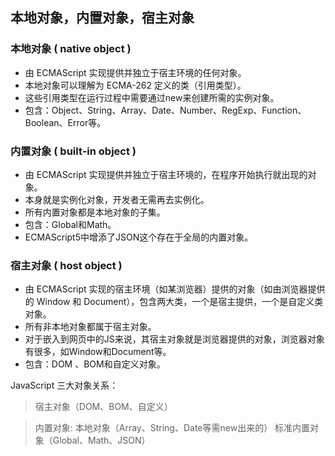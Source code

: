 ## 本地对象，内置对象，宿主对象
### 本地对象 ( native object )
- 由 ECMAScript 实现提供并独立于宿主环境的任何对象。
- 本地对象可以理解为 ECMA-262 定义的类（引用类型）。
- 这些引用类型在运行过程中需要通过new来创建所需的实例对象。
- 包含：Object、String、Array、Date、Number、RegExp、Function、Boolean、Error等。

### 内置对象 ( built-in object )
- 由 ECMAScript 实现提供并独立于宿主环境的，在程序开始执行就出现的对象。
- 本身就是实例化对象，开发者无需再去实例化。
- 所有内置对象都是本地对象的子集。
- 包含：Global和Math。
- ECMAScript5中增添了JSON这个存在于全局的内置对象。

### 宿主对象 ( host object )
- 由 ECMAScript 实现的宿主环境（如某浏览器）提供的对象（如由浏览器提供的 Window 和 Document），包含两大类，一个是宿主提供，一个是自定义类对象。
- 所有非本地对象都属于宿主对象。
- 对于嵌入到网页中的JS来说，其宿主对象就是浏览器提供的对象，浏览器对象有很多，如Window和Document等。
- 包含：DOM 、BOM和自定义对象。

JavaScript 三大对象关系：

> 宿主对象（DOM、BOM、自定义）

> 内置对象:
  > 本地对象（Array、String、Date等需new出来的）
  > 标准内置对象（Global、Math、JSON）
